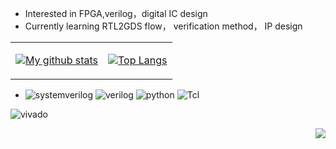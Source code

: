 
- Interested in FPGA,verilog，digital IC design
- Currently learning RTL2GDS flow， verification method， IP design

<table>
<tr>
<td>

[![My github stats](https://github-readme-stats.vercel.app/api?username=shawag&show_icons=true&include_all_commits=true&hide=issues,contribs&custom_title=My%20GitHub%20Stats)]()

</td>
<td>

[![Top Langs](https://github-readme-stats.vercel.app/api/top-langs/?username=shawag&layout=compact&langs_count=4)]()

</td>
</tr>
</table>


* ![systemverilog](https://img.shields.io/badge/-SystemVerilog-CAD09D.svg) ![verilog](https://img.shields.io/badge/-Verilog-8985F0.svg) ![python](https://img.shields.io/badge/-Python-3776AB?logo=python&logoColor=ffffff) ![Tcl](https://img.shields.io/badge/-Tcl-239120.svg)

![vivado](https://img.shields.io/badge/-Vivado-FF1010.svg?logo=xilinx&logoColor=ffffff) 



<img align="right" src="https://komarev.com/ghpvc/?username=shawag&color=green">
